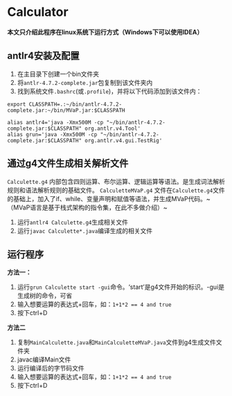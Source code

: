 # Calculator
__本文只介绍此程序在linux系统下运行方式（Windows下可以使用IDEA）__

## antlr4安装及配置
1. 在主目录下创建一个bin文件夹
2. 将`antlr-4.7.2-complete.jar`包复制到该文件夹内
3. 找到系统文件`.bashrc`(或`.profile`)，并将以下代码添加到该文件内：
```
export CLASSPATH=.:~/bin/antlr-4.7.2-complete.jar:~/bin/MVaP.jar:$CLASSPATH

alias antlr4='java -Xmx500M -cp "~/bin/antlr-4.7.2-complete.jar:$CLASSPATH" org.antlr.v4.Tool'
alias grun='java -Xmx500M -cp "~/bin/antlr-4.7.2-complete.jar:$CLASSPATH" org.antlr.v4.gui.TestRig'
```

## 通过g4文件生成相关解析文件
`Calculette.g4` 内部包含四则运算、布尔运算、逻辑运算等语法。是生成词法解析规则和语法解析规则的基础文件。
`CalculetteMVaP.g4` 文件在`Calculette.g4`文件的基础上，加入了if、while、变量声明和赋值等语法，并生成MVaP代码。~（MVaP语言是基于栈式架构的指令集，在此不多做介绍）~

1. 运行```antlr4 Calculette.g4```生成相关文件
2. 运行```javac Calculette*.java```编译生成的相关文件

## 运行程序
__方法一：__ 
1. 运行`grun Calculette start -gui`命令。‘start’是g4文件开始的标识。-gui是生成树的命令，可省
2. 输入想要运算的表达式+回车，如：`1+1*2 == 4 and true`
3. 按下ctrl+D

__方法二__
1. 复制`MainCalculette.java`和`MainCalculetteMVaP.java`文件到g4生成文件文件夹
2. javac编译Main文件
3. 运行编译后的字节码文件
4. 输入想要运算的表达式+回车，如：`1+1*2 == 4 and true`
5. 按下ctrl+D

